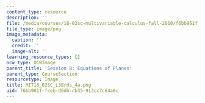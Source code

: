 ```yaml
---
content_type: resource
description: ''
file: /media/courses/18-02sc-multivariable-calculus-fall-2010/f6bb961ffcebd6dbcb35913cc7c64a0c_MIT18_02SC_L3Brds_4a.png
file_type: image/png
image_metadata:
  caption: ''
  credit: ''
  image-alt: ''
learning_resource_types: []
ocw_type: OCWImage
parent_title: 'Session 8: Equations of Planes'
parent_type: CourseSection
resourcetype: Image
title: MIT18_02SC_L3Brds_4a.png
uid: f6bb961f-fceb-d6db-cb35-913cc7c64a0c
---
```


